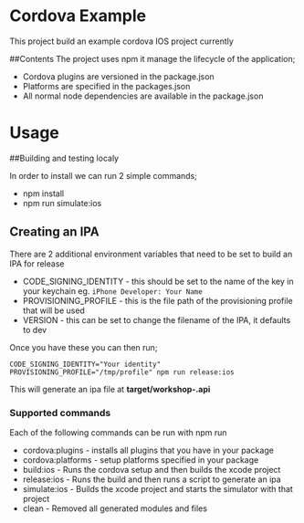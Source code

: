 # Cordova Example

This project build an example cordova IOS project currently

##Contents
The project uses npm it manage the lifecycle of the application;

- Cordova plugins are versioned in the package.json
- Platforms are specified in the packages.json
- All normal node dependencies are available in the package.json

# Usage

##Building and testing localy

In order to install we can run 2 simple commands;
- npm install
- npm run simulate:ios

## Creating an IPA

There are 2 additional environment variables that need to be set to build an IPA
for release

- CODE_SIGNING_IDENTITY - this should be set to the name of the key in your keychain eg. ```iPhone Developer: Your Name```
- PROVISIONING_PROFILE - this is the file path of the provisioning profile that will be used
- VERSION - this can be set to change the filename of the IPA, it defaults to dev 

Once you have these you can then run;
```
CODE_SIGNING_IDENTITY="Your identity" PROVISIONING_PROFILE="/tmp/profile" npm run release:ios 
```

This will generate an ipa file at **target/workshop-<VERSION>.api**

### Supported commands

Each of the following commands can be run with npm run <command>

- cordova:plugins - installs all plugins that you have in your package
- cordova:platforms - setup platforms specified in your package
- build:ios - Runs the cordova setup and then builds the xcode project
- release:ios - Runs the build and then runs a script to generate an ipa
- simulate:ios - Builds the xcode project and starts the simulator with that project
- clean - Removed all generated modules and files
